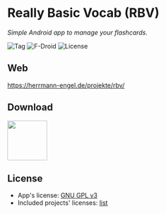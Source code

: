 # Really Basic Vocab (RBV)

*Simple Android app to manage your flashcards.*

![Tag](https://img.shields.io/github/tag/jonathanherrmannengel/vocabapp.svg)
![F-Droid](https://img.shields.io/f-droid/v/de.herrmann_engel.rbv.svg)
![License](https://img.shields.io/github/license/jonathanherrmannengel/vocabapp.svg)

## Web

<https://herrmann-engel.de/projekte/rbv/>

## Download

[<img src="https://fdroid.gitlab.io/artwork/badge/get-it-on.png" height="90">](https://f-droid.org/de/packages/de.herrmann_engel.rbv/)

## License

* App's license: [GNU GPL v3](./LICENSE)
* Included projects' licenses: [list](./app/src/main/res/xml/licenses.xml)
